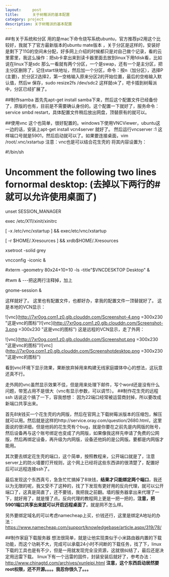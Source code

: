 ```yaml
---
layout:     post
title:      关于树莓派的基本配置
category: project
description: 关于树莓派的基本配置
---
```

##有关于系统和分区
用的是mac下命令烧写系统ubuntu，官方推荐pi2用这个比较好，我就下了官方最新版本的ubuntu mate版本
，关于分区是这样的，安装好是剩下了11G的空间未分配，好多网上介绍的时候都只是对自己做个记录，看的云里雾里，我这么操作：把sb卡拿出来到读卡器里面去放到linux下用fdisk看，比如说在linux下是sdc 那么一看就有两个分区，一个是swap，还有一个是主分区，把主分区删除了，记住start块地址，然后加一个分区，命令：按n（加分区），选择P (主要)，於分区2选择2，第一空格输入原来分区2的开始位置，最后的空格输入默认值，然后w 保存，sudo resize2fs /dev/sdc2 这样就ok了，吧卡插到树莓派中，分区已经扩展了。


##制作samba
首先先apt-get install samba下来，然后这个配置文件已经备份了，原版的也有，目前是不需要确认身份的。这个配置一下就好了，服务命令：service smbd restart，具体配置文件稍后放出网盘，顶替原有的就可以。

##使用vnc
这个也简单，很好配置的。windows下使用VNCViewer，ubuntu这一边的话，安装上apt-get install vcn4server 就好了。 然后运行vncserver :1 这样端口号就是5901，然后启动就可以了。如果要连接桌面，vim /root/.vnc/xstartup    注意：vnc也是可以结合花生壳的
将其内容设置为：


 #!/bin/sh 
 # Uncomment the following two lines fornormal desktop: (去掉以下两行的#就可以允许使用桌面了)
unset SESSION_MANAGER

exec /etc/X11/xinit/xinitrc

[ -x /etc/vnc/xstartup ] && exec/etc/vnc/xstartup

[ -r $HOME/.Xresources ] && xrdb$HOME/.Xresources

xsetroot -solid grey

vncconfig -iconic &

 #xterm -geometry 80x24+10+10 -ls -title"$VNCDESKTOP Desktop" &

 #twm & ---把这两行注释掉，加上

gnome-session &


这样就好了。
这里也有配置文件，也都好办，拿我的配置文件一顶替就好了。
这是本地的VCN显示：

![vnc](http://7xr0og.com1.z0.glb.clouddn.com/Screenshot-4.png =300x230 "这是vnc的图标")![vnc](http://7xr0og.com1.z0.glb.clouddn.com/Screenshot-3.png =300x230 "这是vnc的图标")
这是远程的VCN显示，走了外网：

![vnc](http://7xr0og.com1.z0.glb.clouddn.com/Screenshot.png =300x230 "这是vnc的图标")![vnc](http://7xr0og.com1.z0.glb.clouddn.com/Screenshotdesktop.png =300x230 "这是vnc的图标")

看到vnc环境下显示效果，果断放弃掉用来构建无线家庭媒体中心的想法，这玩意还真不行。

走外网的vnc虽然显示效果不佳，但是用来处理下邮件，写个word还是没有什么问题，带宽占用不是很大（vnc有显示参数，可以调节）。
##制作花生壳的远程ssh
话说这个搞了一下，容我想想：
因为22端口经常被运营商封掉，所以要改成新端口共享出来。

首先8块钱买一个花生壳的内网版，然后在官网上下载树莓派版本的压缩包，解压就可以用。然后就是这样的http://service.oray.com/question/2680.html，这里面说的很详细，但是他妈的花生壳有个bug，就是你要在之前先是内网版的账号，然后设备再与这个账号绑定也变成了内网版，如果像我这样先申请了免费的公网版，然后再绑定设备，再升级为内网版，设备还他妈的是公网版。要都是内网版才能用。

其次要去绑定花生壳的端口，这个简单，按照教程来，公开端口就是了，注意server上的防火墙要打开规则，这个网上已经将这些东西讲的很清楚了，配置好后可以远程连接ssh了。

最后发现这个东西真亏，急急忙忙搞掉了8块钱，__结果才只能绑定两个端口__，我还以为无限的呢，我又受不了这种的，找了下发现有更好用的反向代理，就可以公开端口了，这真是简直了，还不要钱，我把我之前翻。墙的服务器拿出来代理了一下，就好用了，就是慢了点。反向代理的教程网上更是一把一把的，__注意，把5901端口共享出来就可以开启远程桌面了__。就是网不怎么样。

另外要绑定域名的可以考虑namecheap上买，价钱还行，这里是绑定A地址的办法：https://www.namecheap.com/support/knowledgebase/article.aspx/319/78/

##制作家庭下载服务器
想法很简单，就是让他实现类似于小米路由器内置的下载功能，而这个功耗不大，完成可以承载24小时不间断的下载任务，找了下，linux下载的工具也是有不少，但是一用就发现完全没资源，这就很纠结了，最后还是决定用迅雷下载。
linux下有一个迅雷的固件，封装安装后就好了，参考办法：http://www.chinagtd.com/archives/xunleipi.html
__注意，这个东西启动居然要root权限，还不开源。。。。我忍你很久了。。。__








